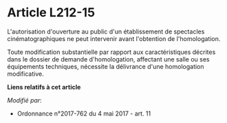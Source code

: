 # Article L212-15

L'autorisation d'ouverture au public d'un établissement de spectacles cinématographiques ne peut intervenir avant l'obtention
de l'homologation.

Toute modification substantielle par rapport aux caractéristiques décrites dans le dossier de demande d'homologation,
affectant une salle ou ses équipements techniques, nécessite la délivrance d'une homologation modificative.

**Liens relatifs à cet article**

_Modifié par_:

  - Ordonnance n°2017-762 du 4 mai 2017 - art. 11

